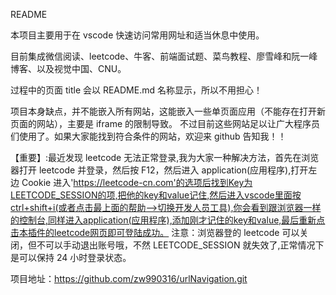 README

本项目主要用于在 vscode 快速访问常用网址和适当休息中使用。

目前集成微信阅读、leetcode、牛客、前端面试题、菜鸟教程、廖雪峰和阮一峰博客、以及视觉中国、CNU。

过程中的页面 title 会以 README.md 名称显示，所以不用担心！

项目本身缺点，并不能嵌入所有网站，这能嵌入一些单页面应用（不能存在打开新页面的网站），主要是 iframe 的限制导致。
不过目前这些网站足以让广大程序员们使用了。如果大家能找到符合条件的网站，欢迎来 github 告知我！！

【重要】:最近发现 leetcode 无法正常登录,我为大家一种解决方法，首先在浏览器打开 leetcode 并登录，然后按 F12，然后进入 application(应用程序),打开左边 Cookie 进入'https://leetcode-cn.com'的选项后找到Key为LEETCODE_SESSION的项,把他的key和value记住,然后进入vscode里面按ctrl+shift+i(或者点击最上面的帮助——>切换开发人员工具),你会看到跟浏览器一样的控制台,同样进入application(应用程序),添加刚才记住的key和value,最后重新点击本插件的leetcode网页即可登陆成功。
注意：浏览器登的 leetcode 可以关闭，但不可以手动退出账号哦，不然 LEETCODE_SESSION 就失效了,正常情况下是可以保持 24 小时登录状态。

项目地址：https://github.com/zw990316/urlNavigation.git
